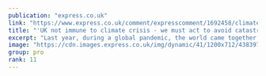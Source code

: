```yaml
---
publication: "express.co.uk"
link: "https://www.express.co.uk/comment/expresscomment/1692458/climate-change-environment-catastrophe-cop27-alok-sharma"
title: "'UK not immune to climate crisis - we must act to avoid catastrophe'"
excerpt: "Last year, during a global pandemic, the world came together for the 26th United Nations Climate Change Conference, COP26. 197 countries signed up to the historic Glasgow Climate Pact. "
image: "https://cdn.images.express.co.uk/img/dynamic/41/1200x712/4383976.jpg?r=1667659185425"
group: pro
rank: 11
---
```

